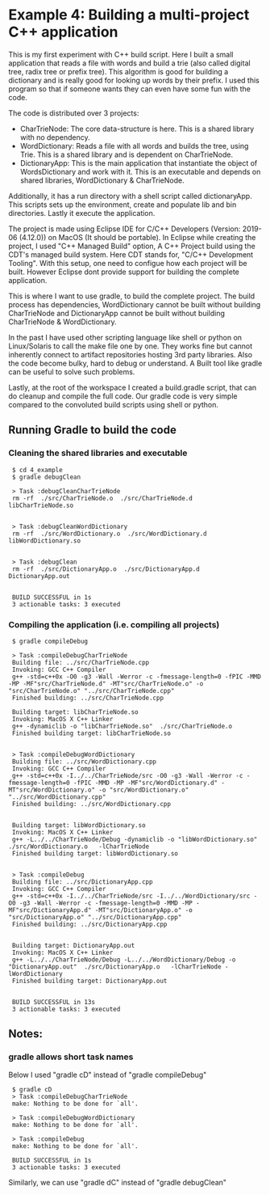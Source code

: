 # Example 4: Building a multi-project C++ application

This is my first experiment with C++ build script. Here I built a small application that reads a file with words and build a trie (also called digital tree, radix tree or prefix tree). This algorithm is good for building a dictionary and is really good for looking up words by their prefix. I used this program so that if someone wants they can even have some fun with the code. 

The code is distributed over 3 projects:
- CharTrieNode: The core data-structure is here. This is a shared library with no dependency.
- WordDictionary: Reads a file with all words and builds the tree, using Trie. This is a shared library and is dependent on CharTrieNode.
- DictionaryApp: This is the main application that instantiate the object of WordsDictionary and work with it. This is an executable and depends on shared libraries, WordDictionary & CharTrieNode.

Additionally, it has a run directory with a shell script called dictionaryApp. This scripts sets up the environment, create and populate lib and bin directories. Lastly it execute the application.

The project is made using Eclipse IDE for C/C++ Developers (Version: 2019-06 (4.12.0)) on MacOS (It should be portable). In Eclipse while creating the project, I used "C++ Managed Build" option, A C++ Project build using the CDT's managed build system. Here CDT stands for, "C/C++ Development Tooling". With this setup, one need to configue how each project will be built. However Eclipse dont provide support for building the complete application.

This is where I want to use gradle, to build the complete project. The build process has dependencies, WordDictionary cannot be built without building CharTrieNode and DictionaryApp cannot be built without building CharTrieNode & WordDictionary. 

In the past I have used other scripting language like shell or python on Linux/Solaris to call the make file one by one. They works fine but cannot inherently connect to artifact repositories hosting 3rd party libraries. Also the code become bulky, hard to debug or understand. A Built tool like gradle can be useful to solve such problems.

Lastly, at the root of the workspace I created a build.gradle script, that can do cleanup and compile the full code. Our gradle code is very simple compared to the convoluted build scripts using shell or python.

## Running Gradle to build the code

### Cleaning the shared libraries and executable
```
 $ cd 4_example
 $ gradle debugClean

 > Task :debugCleanCharTrieNode
 rm -rf  ./src/CharTrieNode.o  ./src/CharTrieNode.d  libCharTrieNode.so
 
 
 > Task :debugCleanWordDictionary
 rm -rf  ./src/WordDictionary.o  ./src/WordDictionary.d  libWordDictionary.so
 
 
 > Task :debugClean
 rm -rf  ./src/DictionaryApp.o  ./src/DictionaryApp.d  DictionaryApp.out
 
 
 BUILD SUCCESSFUL in 1s
 3 actionable tasks: 3 executed
```
### Compiling the application (i.e. compiling all projects)
```
 $ gradle compileDebug
 
 > Task :compileDebugCharTrieNode
 Building file: ../src/CharTrieNode.cpp
 Invoking: GCC C++ Compiler
 g++ -std=c++0x -O0 -g3 -Wall -Werror -c -fmessage-length=0 -fPIC -MMD -MP -MF"src/CharTrieNode.d" -MT"src/CharTrieNode.o" -o "src/CharTrieNode.o" "../src/CharTrieNode.cpp"
 Finished building: ../src/CharTrieNode.cpp
 
 Building target: libCharTrieNode.so
 Invoking: MacOS X C++ Linker
 g++ -dynamiclib -o "libCharTrieNode.so"  ./src/CharTrieNode.o   
 Finished building target: libCharTrieNode.so
 
 
 > Task :compileDebugWordDictionary
 Building file: ../src/WordDictionary.cpp
 Invoking: GCC C++ Compiler
 g++ -std=c++0x -I../../CharTrieNode/src -O0 -g3 -Wall -Werror -c -fmessage-length=0 -fPIC -MMD -MP -MF"src/WordDictionary.d" -MT"src/WordDictionary.o" -o "src/WordDictionary.o" "../src/WordDictionary.cpp"
 Finished building: ../src/WordDictionary.cpp


 Building target: libWordDictionary.so
 Invoking: MacOS X C++ Linker
 g++ -L../../CharTrieNode/Debug -dynamiclib -o "libWordDictionary.so"  ./src/WordDictionary.o   -lCharTrieNode
 Finished building target: libWordDictionary.so
 
 
 > Task :compileDebug
 Building file: ../src/DictionaryApp.cpp
 Invoking: GCC C++ Compiler
 g++ -std=c++0x -I../../CharTrieNode/src -I../../WordDictionary/src -O0 -g3 -Wall -Werror -c -fmessage-length=0 -MMD -MP -MF"src/DictionaryApp.d" -MT"src/DictionaryApp.o" -o "src/DictionaryApp.o" "../src/DictionaryApp.cpp"
 Finished building: ../src/DictionaryApp.cpp


 Building target: DictionaryApp.out
 Invoking: MacOS X C++ Linker
 g++ -L../../CharTrieNode/Debug -L../../WordDictionary/Debug -o "DictionaryApp.out"  ./src/DictionaryApp.o   -lCharTrieNode -lWordDictionary
 Finished building target: DictionaryApp.out
 

 BUILD SUCCESSFUL in 13s
 3 actionable tasks: 3 executed
 ```
 ## Notes:
 ### gradle allows short task names
 Below I used "gradle cD" instead of "gradle compileDebug"
```
 $ gradle cD
 > Task :compileDebugCharTrieNode
 make: Nothing to be done for `all'.
 
 > Task :compileDebugWordDictionary
 make: Nothing to be done for `all'.
 
 > Task :compileDebug
 make: Nothing to be done for `all'.
 
 BUILD SUCCESSFUL in 1s
 3 actionable tasks: 3 executed
 ```
 Similarly, we can use "gradle dC" instead of "gradle debugClean"
